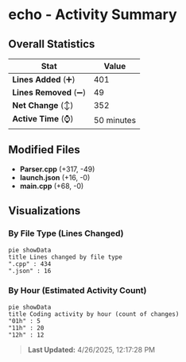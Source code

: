# echo - Activity Summary 

## Overall Statistics

| Stat                   | Value                                                             |
| ---------------------- | ----------------------------------------------------------------- |
| **Lines Added** (➕)   | 401                                          |
| **Lines Removed** (➖) | 49                                        |
| **Net Change** (↕)    | 352                |
| **Active Time** (⌚)   | 50 minutes |


## Modified Files
- **Parser.cpp** (+317, -49)
- **launch.json** (+16, -0)
- **main.cpp** (+68, -0)

## Visualizations

### By File Type (Lines Changed)

```mermaid
pie showData
title Lines changed by file type
".cpp" : 434
".json" : 16
```

### By Hour (Estimated Activity Count)

```mermaid
pie showData
title Coding activity by hour (count of changes)
"01h" : 5
"11h" : 20
"12h" : 12
```


> **Last Updated:** 4/26/2025, 12:17:28 PM